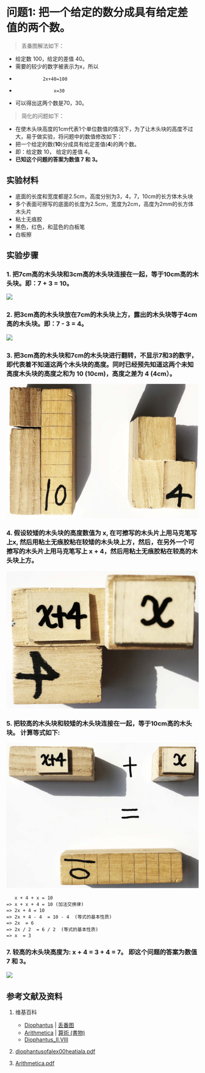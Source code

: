 # 问题1: 把一个给定的数分成具有给定差值的两个数。

> 丢番图解法如下：
>  
- 给定数 100，给定的差值 40。
- 需要的较少的数字被表示为x，所以
-               2x+40=100
-                   x=30
- 可以得出这两个数是70，30。

> 简化的问题如下：
>  
- 在使木头块高度的1cm代表1个单位数值的情况下，为了让木头块的高度不过大，易于做实验，将问题中的数值修改如下：
- 把一个给定的数(**10**)分成具有给定差值(**4**)的两个数。
- 即：给定数 10， 给定的差值 4。
- **已知这个问题的答案为数值 7 和 3。**

## 实验材料

- 底面的长度和宽度都是2.5cm，高度分别为3，4，7，10cm的长方体木头块
- 多个表面可擦写的底面的长度为2.5cm，宽度为2cm，高度为2mm的长方体木头片
- 粘土无痕胶
- 黑色，红色，和蓝色的白板笔
- 白板擦

## 实验步骤

### 1. 把7cm高的木头块和3cm高的木头块连接在一起，等于10cm高的木头块。即：7 + 3 = 10。
![](/images/函数和极限/丢番图的《算术》中典型的推演实验/卷1/问题1/1a1.jpg)

### 2. 把3cm高的木头块放在7cm的木头块上方，露出的木头块等于4cm高的木头块。即：7 - 3 = 4。
![](/images/函数和极限/丢番图的《算术》中典型的推演实验/卷1/问题1/1a2.jpg)

### 3. 把3cm高的木头块和7cm的木头块进行翻转，不显示7和3的数字，即代表着不知道这两个木头块的高度。同时已经预先知道这两个未知高度木头块的高度之和为 10 (10cm)，高度之差为 4 (4cm）。
![](/images/函数和极限/丢番图的《算术》中典型的推演实验/卷1/问题1/1a3.jpg)

### 4. 假设较矮的木头块的高度数值为 x, 在可擦写的木头片上用马克笔写上x, 然后用粘土无痕胶粘在较矮的木头块上方，然后，在另外一个可擦写的木头片上用马克笔写上 x + 4，然后用粘土无痕胶粘在较高的木头块上方。
![](/images/函数和极限/丢番图的《算术》中典型的推演实验/卷1/问题1/1a4.jpg)

### 5. 把较高的木头块和较矮的木头块连接在一起，等于10cm高的木头块。 计算等式如下: 
![](/images/函数和极限/丢番图的《算术》中典型的推演实验/卷1/问题1/1a5.jpg)

	   x + 4 + x = 10
	=> x + x + 4 = 10 (加法交换律)
	=> 2x + 4 = 10
	=> 2x + 4 - 4  = 10 - 4  (等式的基本性质)
	=> 2x  = 6
	=> 2x / 2  = 6 / 2  (等式的基本性质)
	=> x  = 3

### 7. 较高的木头块高度为: x + 4 = 3 + 4 = 7。 即这个问题的答案为数值 7 和 3。

![](/images/函数和极限/丢番图的《算术》中典型的推演实验/卷1/问题1/1a6.jpg)

## 参考文献及资料

1. 维基百科
	- [Diophantus](https://en.wikipedia.org/wiki/Diophantus) | [丢番图](https://zh.wikipedia.org/wiki/丢番图) 
	- [Arithmetica](https://en.wikipedia.org/wiki/Arithmetica) | [算術 (書物)](https://ja.wikipedia.org/wiki/%E7%AE%97%E8%A1%93_(%E6%9B%B8%E7%89%A9)) 
	- [Diophantus_II.VIII](https://en.wikipedia.org/wiki/Diophantus_II.VIII) 

2. [diophantusofalex00heatiala.pdf](https://archive.org/download/diophantusofalex00heatiala/diophantusofalex00heatiala.pdf) 
3. [Arithmetica.pdf](https://staff.um.edu.mt/jmus1/Diophantus.pdf) 



